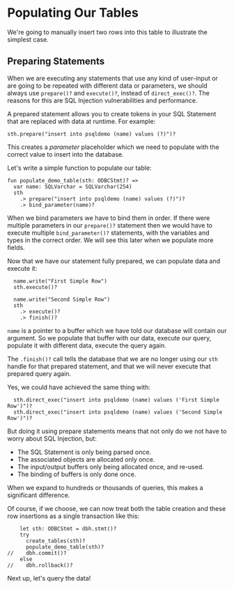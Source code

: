# Populating Our Tables

We're going to manually insert two rows into this table to illustrate the simplest case.

## Preparing Statements

When we are executing any statements that use any kind of user-input or are going to be repeated with different data or parameters, we should always use `prepare()?` and `execute()?`, instead of `direct_exec()?`. The reasons for this are SQL Injection vulnerabilities and performance.

A prepared statement allows you to create tokens in your SQL Statement that are replaced with data at runtime. For example:

```pony
sth.prepare("insert into psqldemo (name) values (?)")?
```

This creates a _parameter_ placeholder which we need to populate with the correct value to insert into the database.

Let's write a simple function to populate our table:

```pony
fun populate_demo_table(sth: ODBCStmt)? =>
  var name: SQLVarchar = SQLVarchar(254)
  sth
    .> prepare("insert into psqldemo (name) values (?)")?
    .> bind_parameter(name)?
```

When we bind parameters we have to bind them in order.  If there were multiple parameters in our `prepare()?` statement then we would have to execute multiple `bind_parameter()?` statements, with the variables and types in the correct order. We will see this later when we populate more fields.

Now that we have our statement fully prepared, we can populate data and execute it:

```pony
  name.write("First Simple Row")
  sth.execute()?

  name.write("Second Simple Row")
  sth
    .> execute()?
    .> finish()?
```

`name` is a pointer to a buffer which we have told our database will contain our argument. So we populate that buffer with our data, execute our query, populate it with different data, execute the query again.

The `.finish()?` call tells the database that we are no longer using our `sth` handle for that prepared statement, and that we will never execute that prepared query again.

Yes, we could have achieved the same thing with:

```pony
  sth.direct_exec("insert into psqldemo (name) values ('First Simple Row')")?
  sth.direct_exec("insert into psqldemo (name) values ('Second Simple Row')")?
```

But doing it using prepare statements means that not only do we not have to worry about SQL Injection, but:

- The SQL Statement is only being parsed once.
- The associated objects are allocated only once.
- The input/output buffers only being allocated once, and re-used.
- The binding of buffers is only done once.

When we expand to hundreds or thousands of queries, this makes a significant difference.

Of course, if we choose, we can now treat both the table creation and these row insertions as a single transaction like this:

```pony
    let sth: ODBCStmt = dbh.stmt()?
    try
      create_tables(sth)?
      populate_demo_table(sth)?
//    dbh.commit()?
    else
//    dbh.rollback()?
```

Next up, let's query the data!
